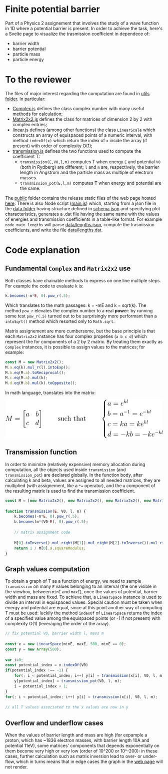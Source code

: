 # Finite potential barrier
Part of a Physics 2 assignement that involves the study of a wave function in 1D where a potential barrier is present. In order to achieve the task, here's a Svelte page to visualize the trasmission coefficient in dependece of:
- barrier width
- barrier potential
- particle mass
- particle energy

# To the reviewer
The files of major interest regarding the computation are found in [utils folder](utils). In particular:
- [Complex.js](utils/Complex.js) defines the class complex number with many useful methods for calculation;
- [Matrix2x2.js](utils/Matrix2x2.js) defines the class for matrices of dimension 2 by 2 with complex entries;
- [linear.js](utils/linear.js) defines (among other functions) the class `LinearScale` which constructs an array of equispaced points of a numeric interval, with method `indexOf(x)` which return the index of `x` inside the array (if present) with order of complexity O(1);
- [transmission.js](utils/transmission.js) defines the two functions used to compute the coefficient T:
    - `transmission(E,V0,l,m)` computes T when energy `E` and potential `V0` (both in Rydberg) are different; `l` and `m` are, respectively, the barrier length in Angstrom and the particle mass as multiple of electrom masses.
    - `transmission_pot(E,l,m)` computes T when energy and potential are the same.

The [public](public) folder contains the release static files of the web page hosted [here](https://federicoguglielmi.it/wave-transmission-coefficient).
There is also Node script ([main.js](main.js)) which, starting from a json file in the [data folder](data) having structure defined in [schema.json](schema.json) and specifying plot characteristics, generates a .dat file having the same name with the values of energies and transmission coefficients in a table-like format. For example `node main lengths` will parse [data/lengths.json](data/lengths.json), compute the trasmission coefficients, and write the file [data/lengths.dat](data/lengths.dat).


# Code explanation

## Fundamental `Complex` and `Matrix2x2` use

Both classes have chainable methods to express on one line multiple steps. For example the code to evaluate k is:
```javascript
k.becomes(-m*E, 0).pow_r(.5);
``` 
Which translates to the math passages: k = -mE and  k = sqrt(k). The method `pow_r` elevates the complex number to a **r**eal **pow**er: by running some test `pow_r(.5)` turned out to be surprisingly more performant than a `intoSqrt()` method which resorted only to `Math.sqrt`.

Matrix assignement are more cumbersome, but the base principle is that each `Matrix2x2` instance has four complex propeties (`a b c d`) which represent the for components of a 2 by 2 matrix. By treating them exactly as `Complex` instances, it is possible to assign values to the matrices; for example:
```javascript
const M = new Matrix2x2();
M.a.eq(k).mul_r(l).intoExp();
M.b.eq(M.a).toReciprocal();
M.c.eq(M.a).mul(k);
M.d.eq(M.b).mul(k).toOpposite();
```
In math language, translates into the matrix:

![Matrix definition](img/matrix.svg)

## Transmission function

In order to minimize (relatively expensive) memory allocation during computation, all the objects used inside `transmission` (and `transmission_pot`) are declared globally. In the function body, after calculating k and beta, values are assigned to all needed matrices, they are multiplied (with assignement, like a `*=` operator), and the `a` component of the resulting matrix is used to find the transmission coefficient.
```javascript
const M = [new Matrix2x2(), new Matrix2x2(), new Matrix2x2(), new Matrix2x2()];

function transmission(E, V0, l, m) {
    k.becomes(-m*E, 0).pow_r(.5);
    b.becomes(m*(V0-E), 0).pow_r(.5);

    // matrix assignment code

    M[0].toInverse().mul_right(M[1]).mul_right(M[2].toInverse()).mul_right(M[3]);
    return 1 / M[0].a.squareModulus;
}
```

## Graph values computation

To obtain a graph of T as a function of energy, we need to sample `transmission` on many `E` values belonging to an interval (the one visible in the viewbox, between `minE` and `maxE`), once the values of potential, barrier width and mass are fixed. To achieve that, a `LinearSpace` instance is used to divide an interval in equispaced values. Special caution must be taken when energy and potential are equal, since at this point another way of computing T must be used: luckily the method `indexOf` of `LinearSpace` returns the index of a specified value among the equispaced points (or -1 if not present) with complexity O(1) (leveraging the order of the array).

```javascript
// fix potential V0, barrier width l, mass m

const x = new LinearSpace(minE, maxE, 500, minE == 0);
const y = new Array(500);

var i=0;
const potential_index = x.indexOf(V0)
if(potential_index !== -1) {
    for(; i < potential_index; i++) y[i] = transmission(x[i], V0, l, m);
    y[potential_index] = transmission_pot(V0, l, m);
    i = potential_index + 1;
}
for(; i < potential_index; i++) y[i] = transmission(x[i], V0, l, m);

// all T values associated to the x values are now in y
```

## Overflow and underflow cases

When the values of barrier length and mass are high (for expample a proton, which has ~1836 electron masses, with barrier length 10A and potential 11eV), some matrices' components that depends exponentially on them become very high or very low (order of 10^200 or 10^-200): in these cases, further calculation such as matrix inversion lead to over- or under- flow, which in turns means that in edge cases the graph in the [web page](https://federicoguglielmi.it/wave-transmission-coefficient) will not render.

